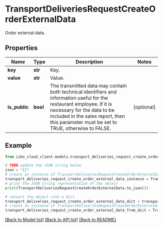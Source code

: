 # TransportDeliveriesRequestCreateOrderExternalData

Order external data.

## Properties

Name | Type | Description | Notes
------------ | ------------- | ------------- | -------------
**key** | **str** | Key. | 
**value** | **str** | Value. | 
**is_public** | **bool** | The transmitted data may contain both technical identifiers and information useful for the restaurant employee.  If it is necessary for the data to be included in the sales report, then this parameter must be set to TRUE, otherwise to FALSE. | [optional] 

## Example

```python
from iiko_cloud_client.models.transport_deliveries_request_create_order_external_data import TransportDeliveriesRequestCreateOrderExternalData

# TODO update the JSON string below
json = "{}"
# create an instance of TransportDeliveriesRequestCreateOrderExternalData from a JSON string
transport_deliveries_request_create_order_external_data_instance = TransportDeliveriesRequestCreateOrderExternalData.from_json(json)
# print the JSON string representation of the object
print(TransportDeliveriesRequestCreateOrderExternalData.to_json())

# convert the object into a dict
transport_deliveries_request_create_order_external_data_dict = transport_deliveries_request_create_order_external_data_instance.to_dict()
# create an instance of TransportDeliveriesRequestCreateOrderExternalData from a dict
transport_deliveries_request_create_order_external_data_from_dict = TransportDeliveriesRequestCreateOrderExternalData.from_dict(transport_deliveries_request_create_order_external_data_dict)
```
[[Back to Model list]](../README.md#documentation-for-models) [[Back to API list]](../README.md#documentation-for-api-endpoints) [[Back to README]](../README.md)


